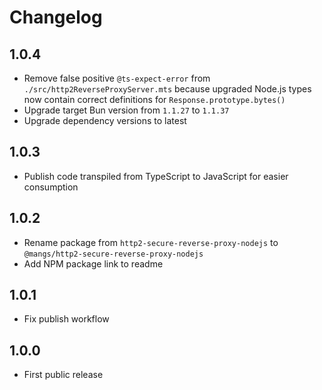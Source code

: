 # Changelog

## 1.0.4

- Remove false positive `@ts-expect-error` from `./src/http2ReverseProxyServer.mts` because upgraded Node.js types now contain correct definitions for `Response.prototype.bytes()`
- Upgrade target Bun version from `1.1.27` to `1.1.37`
- Upgrade dependency versions to latest

## 1.0.3

- Publish code transpiled from TypeScript to JavaScript for easier consumption

## 1.0.2

- Rename package from `http2-secure-reverse-proxy-nodejs` to `@mangs/http2-secure-reverse-proxy-nodejs`
- Add NPM package link to readme

## 1.0.1

- Fix publish workflow

## 1.0.0

- First public release
